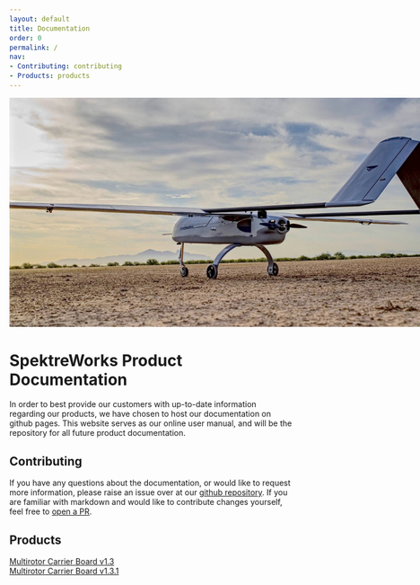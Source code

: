 ```yaml
---
layout: default
title: Documentation
order: 0
permalink: /
nav:
- Contributing: contributing
- Products: products
---
```

<p align="center">
    <img src="/assets/images/4500_fw.jpg" class="img-responsive" style="max-width:800px"  />
</p>


# SpektreWorks Product Documentation

In order to best provide our customers with up-to-date information regarding our products, we have chosen to host our
documentation on github pages. This website serves as our online user manual, and will be the repository for all future
product documentation.

## Contributing

If you have any questions about the documentation, or would like to request more information, please raise an issue over
at our [github repository](https://github.com/SpektreWorks/spektreworks.github.io/issues/new). If you are familiar with
markdown and would like to contribute changes yourself, feel free to [open a PR](https://github.com/SpektreWorks/spektreworks.github.io/pulls).

## Products

[Multirotor Carrier Board v1.3](/carrier_board_v1_3/)  
[Multirotor Carrier Board v1.3.1](/carrier_board_v1_3_1/)

